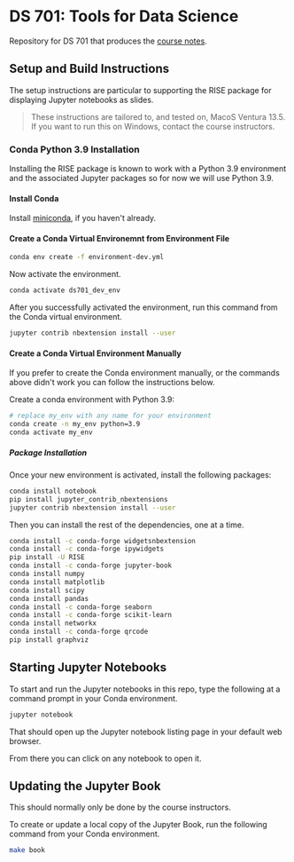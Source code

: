 # DS 701: Tools for Data Science

Repository for DS 701 that produces the [course notes](https://mcrovella.github.io/DS701-Tools-for-Data-Science).

## Setup and Build Instructions

The setup instructions are particular to supporting the RISE package for displaying Jupyter notebooks as slides.

> These instructions are tailored to, and tested on, MacoS Ventura 13.5. If you
> want to run this on Windows, contact the course instructors.

### Conda Python 3.9 Installation

Installing the RISE package is known to work with a Python 3.9 environment and the associated Jupyter packages so for now we will use Python 3.9.

#### Install Conda
Install [miniconda](https://docs.conda.io/en/latest/miniconda.html), if you haven't already.

#### Create a Conda Virtual Environemnt from Environment File

```sh
conda env create -f environment-dev.yml
```
Now activate the environment.

```sh
conda activate ds701_dev_env
```

After you successfully activated the environment, run this command from
the Conda virtual environment.

```sh
jupyter contrib nbextension install --user
```


#### Create a Conda Virtual Environment Manually

If you prefer to create the Conda environment manually, or the commands
above didn't work you can follow the instructions below.

Create a conda environment with Python 3.9:

```sh
# replace my_env with any name for your environment
conda create -n my_env python=3.9
conda activate my_env
```

##### Package Installation

Once your new environment is activated, install the following packages:

```sh
conda install notebook
pip install jupyter_contrib_nbextensions
jupyter contrib nbextension install --user
```
Then you can install the rest of the dependencies, one at a time.

```sh
conda install -c conda-forge widgetsnbextension
conda install -c conda-forge ipywidgets
pip install -U RISE
conda install -c conda-forge jupyter-book
conda install numpy
conda install matplotlib
conda install scipy
conda install pandas
conda install -c conda-forge seaborn
conda install -c conda-forge scikit-learn
conda install networkx
conda install -c conda-forge qrcode
pip install graphviz
```
## Starting Jupyter Notebooks

To start and run the Jupyter notebooks in this repo, type the following at a command prompt in your Conda environment.

```sh
jupyter notebook
```
That should open up the Jupyter notebook listing page in your default web browser.

From there you can click on any notebook to open it.

## Updating the Jupyter Book

This should normally only be done by the course instructors.

To create or update a local copy of the Jupyter Book, run the following command
from your Conda environment.

```sh
make book
```
